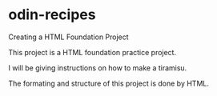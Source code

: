 # odin-recipes
Creating a HTML Foundation Project

This project is a HTML foundation practice project. 

I will be giving instructions on how to make a
tiramisu. 

The formating and structure of this project is done by
HTML. 
